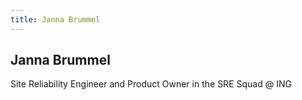 ```yaml
---
title: Janna Brummel
---
```


## Janna Brummel

Site Reliability Engineer and Product Owner in the SRE Squad @ ING
